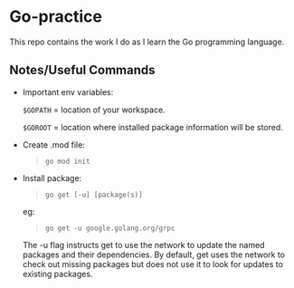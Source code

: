 # Go-practice
This repo contains the work I do as I learn the Go programming language.

## Notes/Useful Commands

- Important env variables:

   `$GOPATH` = location of your workspace.
   
   `$GOROOT` = location where installed package information will be stored.

- Create .mod file:
   > `go mod init`

- Install package:
   > `go get [-u] [package(s)]`
   
   eg:
   > `go get -u google.golang.org/grpc`

   The -u flag instructs get to use the network to update the named packages and their dependencies. By default, get uses the network to check out missing packages but does not use it to look for updates to existing packages.

<!--Hidden Notes:
    * Event-based architecture: production, consumtion, reaction to events (eg. transaction is event, update state is reaction)
-->

